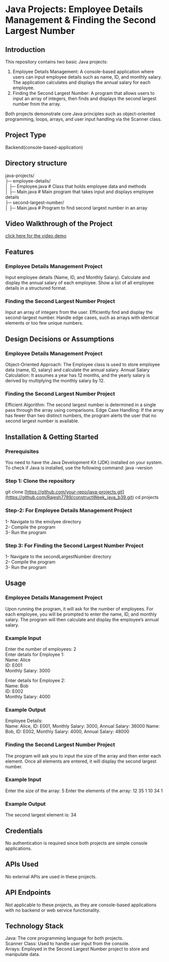 # Java Projects: Employee Details Management & Finding the Second Largest Number

## Introduction
This repository contains two basic Java projects:

1. Employee Details Management: A console-based application where users can input employee details such as name, ID, and monthly salary. The application calculates and displays the annual salary for each employee.
2. Finding the Second Largest Number: A program that allows users to input an array of integers, then finds and displays the second largest number from the array.

Both projects demonstrate core Java principles such as object-oriented programming, loops, arrays, and user input handling via the Scanner class.

## Project Type
Backend(console-based-application)

## Directory structure
java-projects/  
├─ employee-details/  
│  ├─ Employee.java  # Class that holds employee data and methods  
│  ├─ Main.java      # Main program that takes input and displays employee details  
├─ second-largest-number/  
│  ├─ Main.java      # Program to find second largest number in an array  

## Video Walkthrough of the Project
[click here for the video demo ](https://youtu.be/QqnOVhVcho8)

## Features
### Employee Details Management Project
Input employee details (Name, ID, and Monthly Salary).
Calculate and display the annual salary of each employee.
Show a list of all employee details in a structured format.
### Finding the Second Largest Number Project
Input an array of integers from the user.
Efficiently find and display the second-largest number.
Handle edge cases, such as arrays with identical elements or too few unique numbers.

## Design Decisions or Assumptions
### Employee Details Management Project
Object-Oriented Approach: The Employee class is used to store employee data (name, ID, salary) and calculate the annual salary.
Annual Salary Calculation: It assumes a year has 12 months, and the yearly salary is derived by multiplying the monthly salary by 12.
### Finding the Second Largest Number Project
Efficient Algorithm: The second largest number is determined in a single pass through the array using comparisons.
Edge Case Handling: If the array has fewer than two distinct numbers, the program alerts the user that no second largest number is available.

## Installation & Getting Started
### Prerequisites
You need to have the Java Development Kit (JDK) installed on your system. To check if Java is installed, use the following command:
java -version
### Step 1: Clone the repository
git clone [https://github.com/your-repo/java-projects.git](https://github.com/Rajesh7789/constructWeek_java_b39.git)
cd projects
### Step-2: For Employee Details Management Project
1- Navigate to the emolyee directory  
2- Compile the program  
3- Run the program  
### Step 3: For Finding the Second Largest Number Project
1- Navigate to the secondLargestNumber directory  
2- Compile the program  
3- Run the program  

## Usage
### Employee Details Management Project
Upon running the program, it will ask for the number of employees. For each employee, you will be prompted to enter the name, ID, and monthly salary. The program will then calculate and display the employee’s annual salary.

### Example Input
Enter the number of employees: 2  
Enter details for Employee 1:  
Name: Alice  
ID: E001  
Monthly Salary: 3000  

Enter details for Employee 2:  
Name: Bob  
ID: E002  
Monthly Salary: 4000  

### Example Output
Employee Details:  
Name: Alice, ID: E001, Monthly Salary: 3000, Annual Salary: 36000
Name: Bob, ID: E002, Monthly Salary: 4000, Annual Salary: 48000

### Finding the Second Largest Number Project
The program will ask you to input the size of the array and then enter each element. Once all elements are entered, it will display the second largest number.

### Example Input
Enter the size of the array: 5
Enter the elements of the array: 12 35 1 10 34 1

### Example Output
The second largest element is: 34

## Credentials
No authentication is required since both projects are simple console applications.

## APIs Used
No external APIs are used in these projects.

## API Endpoints
Not applicable to these projects, as they are console-based applications with no backend or web service functionality.

## Technology Stack
Java: The core programming language for both projects.  
Scanner Class: Used to handle user input from the console.  
Arrays: Employed in the Second Largest Number project to store and manipulate data.




